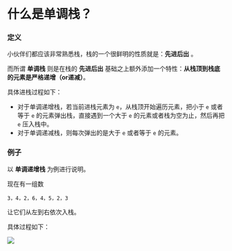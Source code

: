 # 什么是单调栈？



### 定义

小伙伴们都应该非常熟悉栈，栈的一个很鲜明的性质就是：**先进后出** 。

而所谓 **单调栈** 则是在栈的 **先进后出** 基础之上额外添加一个特性：**从栈顶到栈底的元素是严格递增（or递减）**。

具体进栈过程如下：

- 对于单调递增栈，若当前进栈元素为 `e`，从栈顶开始遍历元素，把小于 `e` 或者等于 `e` 的元素弹出栈，直接遇到一个大于 `e` 的元素或者栈为空为止，然后再把 `e` 压入栈中。
- 对于单调递减栈，则每次弹出的是大于 `e` 或者等于 `e` 的元素。

### 例子

以 **单调递增栈** 为例进行说明。

现在有一组数

```
3，4，2，6，4，5，2，3
```

让它们从左到右依次入栈。

具体过程如下：

![](https://cdn.jsdelivr.net/gh/2234416233/myImage/img/1571057385-519b5c8c93a567c.png)

